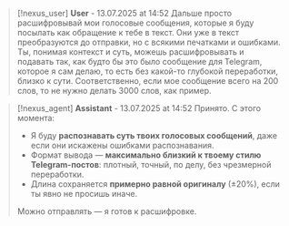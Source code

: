 >[!nexus_user] **User** - 13.07.2025 at 14:52
> Дальше просто расшифровывай мои голосовые сообщения, которые я буду посылать как обращение к тебе в текст. Они уже в текст преобразуются до отправки, но с всякими печатками и ошибками. Ты, понимая контекст и суть, можешь расшифровывать и подавать так, как будто бы это было сообщение для Telegram, которое я сам делаю, то есть без какой-то глубокой переработки, близко к сути. Соответственно, если мое сообщение всего на 200 слов, то не нужно делать 3000 слов, как пример.
<!-- UID: 29b7f92c-6e32-4ef2-b5f1-6b52e9276720 -->




>[!nexus_agent] **Assistant** - 13.07.2025 at 14:52
> Принято. С этого момента:
> 
> - Я буду **распознавать суть твоих голосовых сообщений**, даже если они искажены ошибками распознавания.
> - Формат вывода — **максимально близкий к твоему стилю Telegram-постов**: плотный, точный, по делу, без чрезмерной переработки.
> - Длина сохраняется **примерно равной оригиналу** (±20%), если ты явно не просишь иначе.
> 
> Можно отправлять — я готов к расшифровке.
<!-- UID: 37feb62d-280f-4022-a774-ce2a12c8f390 -->